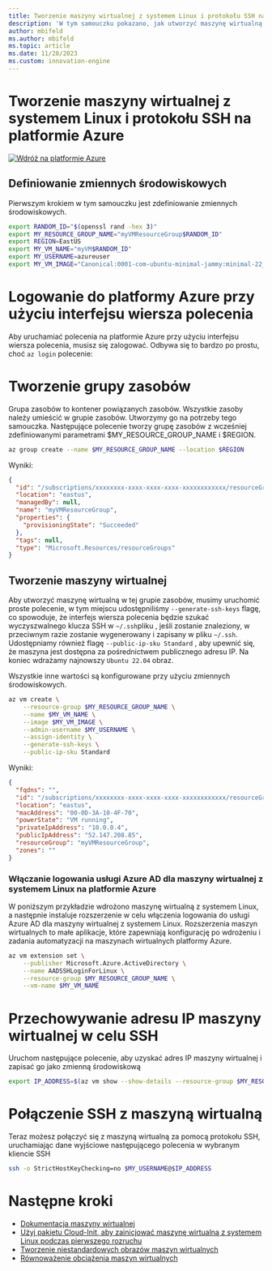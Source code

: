 ```yaml
---
title: Tworzenie maszyny wirtualnej z systemem Linux i protokołu SSH na platformie Azure
description: 'W tym samouczku pokazano, jak utworzyć maszynę wirtualną z systemem Linux i protokół SSH na platformie Azure.'
author: mbifeld
ms.author: mbifeld
ms.topic: article
ms.date: 11/28/2023
ms.custom: innovation-engine
---
```


# Tworzenie maszyny wirtualnej z systemem Linux i protokołu SSH na platformie Azure

[![Wdróż na platformie Azure](https://aka.ms/deploytoazurebutton)](https://portal.azure.com/#view/Microsoft_Azure_CloudNative/SubscriptionSelectionPage.ReactView/tutorialKey/CreateLinuxVMAndSSH)


## Definiowanie zmiennych środowiskowych

Pierwszym krokiem w tym samouczku jest zdefiniowanie zmiennych środowiskowych.

```bash
export RANDOM_ID="$(openssl rand -hex 3)"
export MY_RESOURCE_GROUP_NAME="myVMResourceGroup$RANDOM_ID"
export REGION=EastUS
export MY_VM_NAME="myVM$RANDOM_ID"
export MY_USERNAME=azureuser
export MY_VM_IMAGE="Canonical:0001-com-ubuntu-minimal-jammy:minimal-22_04-lts-gen2:latest"
```

# Logowanie do platformy Azure przy użyciu interfejsu wiersza polecenia

Aby uruchamiać polecenia na platformie Azure przy użyciu interfejsu wiersza polecenia, musisz się zalogować. Odbywa się to bardzo po prostu, choć `az login` polecenie:

# Tworzenie grupy zasobów

Grupa zasobów to kontener powiązanych zasobów. Wszystkie zasoby należy umieścić w grupie zasobów. Utworzymy go na potrzeby tego samouczka. Następujące polecenie tworzy grupę zasobów z wcześniej zdefiniowanymi parametrami $MY_RESOURCE_GROUP_NAME i $REGION.

```bash
az group create --name $MY_RESOURCE_GROUP_NAME --location $REGION
```

Wyniki:

<!-- expected_similarity=0.3 -->
```json   
{
  "id": "/subscriptions/xxxxxxxx-xxxx-xxxx-xxxx-xxxxxxxxxxxx/resourceGroups/myVMResourceGroup",
  "location": "eastus",
  "managedBy": null,
  "name": "myVMResourceGroup",
  "properties": {
    "provisioningState": "Succeeded"
  },
  "tags": null,
  "type": "Microsoft.Resources/resourceGroups"
}
```

## Tworzenie maszyny wirtualnej

Aby utworzyć maszynę wirtualną w tej grupie zasobów, musimy uruchomić proste polecenie, w tym miejscu udostępniliśmy `--generate-ssh-keys` flagę, co spowoduje, że interfejs wiersza polecenia będzie szukać wyczyszwalnego klucza SSH w `~/.ssh`pliku , jeśli zostanie znaleziony, w przeciwnym razie zostanie wygenerowany i zapisany w pliku `~/.ssh`. Udostępniamy również flagę `--public-ip-sku Standard` , aby upewnić się, że maszyna jest dostępna za pośrednictwem publicznego adresu IP. Na koniec wdrażamy najnowszy `Ubuntu 22.04` obraz. 

Wszystkie inne wartości są konfigurowane przy użyciu zmiennych środowiskowych.

```bash
az vm create \
    --resource-group $MY_RESOURCE_GROUP_NAME \
    --name $MY_VM_NAME \
    --image $MY_VM_IMAGE \
    --admin-username $MY_USERNAME \
    --assign-identity \
    --generate-ssh-keys \
    --public-ip-sku Standard
```

Wyniki:

<!-- expected_similarity=0.3 -->
```json
{
  "fqdns": "",
  "id": "/subscriptions/xxxxxxxx-xxxx-xxxx-xxxx-xxxxxxxxxxxx/resourceGroups/myVMResourceGroup/providers/Microsoft.Compute/virtualMachines/myVM",
  "location": "eastus",
  "macAddress": "00-0D-3A-10-4F-70",
  "powerState": "VM running",
  "privateIpAddress": "10.0.0.4",
  "publicIpAddress": "52.147.208.85",
  "resourceGroup": "myVMResourceGroup",
  "zones": ""
}
```

### Włączanie logowania usługi Azure AD dla maszyny wirtualnej z systemem Linux na platformie Azure

W poniższym przykładzie wdrożono maszynę wirtualną z systemem Linux, a następnie instaluje rozszerzenie w celu włączenia logowania do usługi Azure AD dla maszyny wirtualnej z systemem Linux. Rozszerzenia maszyn wirtualnych to małe aplikacje, które zapewniają konfigurację po wdrożeniu i zadania automatyzacji na maszynach wirtualnych platformy Azure.

```bash
az vm extension set \
    --publisher Microsoft.Azure.ActiveDirectory \
    --name AADSSHLoginForLinux \
    --resource-group $MY_RESOURCE_GROUP_NAME \
    --vm-name $MY_VM_NAME
```

# Przechowywanie adresu IP maszyny wirtualnej w celu SSH
Uruchom następujące polecenie, aby uzyskać adres IP maszyny wirtualnej i zapisać go jako zmienną środowiskową

```bash
export IP_ADDRESS=$(az vm show --show-details --resource-group $MY_RESOURCE_GROUP_NAME --name $MY_VM_NAME --query publicIps --output tsv)
```

# Połączenie SSH z maszyną wirtualną

<!--## Export the SSH configuration for use with SSH clients that support OpenSSH & SSH into the VM.
Login to Azure Linux VMs with Azure AD supports exporting the OpenSSH certificate and configuration. That means you can use any SSH clients that support OpenSSH-based certificates to sign in through Azure AD. The following example exports the configuration for all IP addresses assigned to the VM:-->

<!--
```bash
yes | az ssh config --file ~/.ssh/config --name $MY_VM_NAME --resource-group $MY_RESOURCE_GROUP_NAME
```
-->

Teraz możesz połączyć się z maszyną wirtualną za pomocą protokołu SSH, uruchamiając dane wyjściowe następującego polecenia w wybranym kliencie SSH

```bash
ssh -o StrictHostKeyChecking=no $MY_USERNAME@$IP_ADDRESS
```

# Następne kroki

* [Dokumentacja maszyny wirtualnej](https://learn.microsoft.com/azure/virtual-machines/)
* [Użyj pakietu Cloud-Init, aby zainicjować maszynę wirtualną z systemem Linux podczas pierwszego rozruchu](https://learn.microsoft.com/azure/virtual-machines/linux/tutorial-automate-vm-deployment)
* [Tworzenie niestandardowych obrazów maszyn wirtualnych](https://learn.microsoft.com/azure/virtual-machines/linux/tutorial-custom-images)
* [Równoważenie obciążenia maszyn wirtualnych](https://learn.microsoft.com/azure/load-balancer/quickstart-load-balancer-standard-public-cli)
